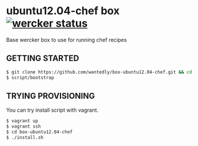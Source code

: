 # ubuntu12.04-chef box [![wercker status](https://app.wercker.com/status/7ccb146114a84c540a501424db0be1fb "wercker status")](https://app.wercker.com/project/bykey/7ccb146114a84c540a501424db0be1fb)
Base wercker box to use for running chef recipes

## GETTING STARTED

```bash
$ git clone https://github.com/wantedly/box-ubuntu12.04-chef.git && cd box-ubuntu12.04-chef
$ script/bootstrap
```

## TRYING PROVISIONING
You can try install script with vagrant.

```bash
$ vagrant up
$ vagrant ssh
$ cd box-ubuntu12.04-chef
$ ./install.sh
```
